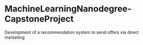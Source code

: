 # MachineLearningNanodegree-CapstoneProject
Development of a recommendation system to send offers via direct marketing
